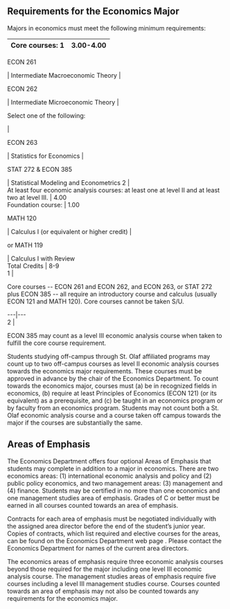   
  
##  Requirements for the Economics Major

Majors in economics must meet the following minimum requirements:

Core courses:  1  |  3.00-4.00  
---|---  
  
ECON 261

|  Intermediate Macroeconomic Theory  |  
  
ECON 262

|  Intermediate Microeconomic Theory  |  
  
Select one of the following:

|  
  
ECON 263

|  Statistics for Economics  |  
  
STAT 272 & ECON 385

|  Statistical Modeling and Econometrics  2  |  
At least four economic analysis courses: at least one at level II and at least two at level III.  |  4.00  
Foundation course:  |  1.00  
  
MATH 120

|  Calculus I (or equivalent or higher credit)  |  
  
or MATH 119

|  Calculus I with Review  
Total Credits  |  8-9  
1  |

Core courses -- ECON 261 and ECON 262, and ECON 263, or STAT 272 plus ECON 385 -- all require an introductory course and calculus (usually ECON 121 and MATH 120). Core courses cannot be taken S/U.  
  
---|---  
2  |

ECON 385 may count as a level III economic analysis course when taken to fulfill the core course requirement.  
  
Students studying off-campus through St. Olaf affiliated programs may count up to two off-campus courses as level II economic analysis courses towards the economics major requirements. These courses must be approved in advance by the chair of the Economics Department. To count towards the economics major, courses must (a) be in recognized fields in economics, (b) require at least Principles of Economics (ECON 121) (or its equivalent) as a prerequisite, and (c) be taught in an economics program or by faculty from an economics program. Students may not count both a St. Olaf economic analysis course and a course taken off campus towards the major if the courses are substantially the same.

##  Areas of Emphasis

The Economics Department offers four optional Areas of Emphasis that students may complete in addition to a major in economics. There are two economics areas: (1) international economic analysis and policy and (2) public policy economics, and two management areas: (3) management and (4) finance. Students may be certified in no more than one economics and one management studies area of emphasis. Grades of C or better must be earned in all courses counted towards an area of emphasis.

Contracts for each area of emphasis must be negotiated individually with the assigned area director before the end of the student’s junior year. Copies of contracts, which list required and elective courses for the areas, can be found on the  Economics Department web page  . Please contact the Economics Department for names of the current area directors.

The economics areas of emphasis require three economic analysis courses beyond those required for the major including one level III economic analysis course. The management studies areas of emphasis require five courses including a level III management studies course. Courses counted towards an area of emphasis may not also be counted towards any requirements for the economics major.

